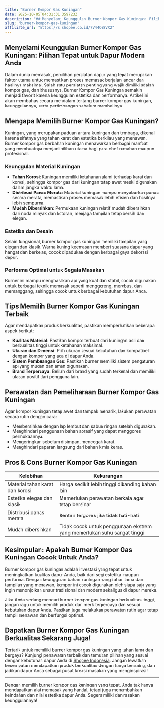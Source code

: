 ```yaml
---
title: "Burner Kompor Gas Kuningan"
date: 2025-10-05T04:31:31.359723Z
description: "## Menyelami Keunggulan Burner Kompor Gas Kuningan: Pilihan Tepat untuk Dapur Modern Anda..."
slug: "burner-kompor-gas-kuningan"
affiliate_url: "https://s.shopee.co.id/7V44C68VX2"
---
```

## Menyelami Keunggulan Burner Kompor Gas Kuningan: Pilihan Tepat untuk Dapur Modern Anda

Dalam dunia memasak, pemilihan peralatan dapur yang tepat merupakan faktor utama untuk memastikan proses memasak berjalan lancar dan hasilnya maksimal. Salah satu peralatan penting yang wajib dimiliki adalah kompor gas, dan khususnya, Burner Kompor Gas Kuningan semakin menjadi favorit karena keunggulan estetika dan performanya. Artikel ini akan membahas secara mendalam tentang burner kompor gas kuningan, keunggulannya, serta pertimbangan sebelum membelinya.

## Mengapa Memilih Burner Kompor Gas Kuningan?

Kuningan, yang merupakan paduan antara kuningan dan tembaga, dikenal karena sifatnya yang tahan karat dan estetika berkilau yang menawan. Burner kompor gas berbahan kuningan menawarkan berbagai manfaat yang membuatnya menjadi pilihan utama bagi para chef rumahan maupun profesional.

### Keunggulan Material Kuningan

- **Tahan Korosi**: Kuningan memiliki ketahanan alami terhadap karat dan korosi, sehingga kompor gas dari kuningan tetap awet meski digunakan dalam jangka waktu lama.
- **Distribusi Panas Merata**: Material kuningan mampu menyebarkan panas secara merata, memastikan proses memasak lebih efisien dan hasilnya lebih sempurna.
- **Mudah Dibersihkan**: Permukaan kuningan relatif mudah dibersihkan dari noda minyak dan kotoran, menjaga tampilan tetap bersih dan elegan.

### Estetika dan Desain

Selain fungsional, burner kompor gas kuningan memiliki tampilan yang elegan dan klasik. Warna kuning keemasan memberi suasana dapur yang hangat dan berkelas, cocok dipadukan dengan berbagai gaya dekorasi dapur.

### Performa Optimal untuk Segala Masakan

Burner ini mampu menghasilkan api yang kuat dan stabil, cocok digunakan untuk berbagai teknik memasak seperti menggoreng, merebus, dan memanggang, sehingga cocok untuk berbagai kebutuhan dapur Anda.

## Tips Memilih Burner Kompor Gas Kuningan Terbaik

Agar mendapatkan produk berkualitas, pastikan memperhatikan beberapa aspek berikut:

- **Kualitas Material**: Pastikan kompor terbuat dari kuningan asli dan berkualitas tinggi untuk ketahanan maksimal.
- **Ukuran dan Dimensi**: Pilih ukuran sesuai kebutuhan dan kompatibel dengan kompor yang ada di dapur Anda.
- **Sistem Pembuangan Gas**: Pastikan burner memiliki sistem pengaturan api yang mudah dan aman digunakan.
- **Brand Terpercaya**: Belilah dari brand yang sudah terkenal dan memiliki ulasan positif dari pengguna lain.

## Perawatan dan Pemeliharaan Burner Kompor Gas Kuningan

Agar kompor kuningan tetap awet dan tampak menarik, lakukan perawatan secara rutin dengan cara:

- Membersihkan dengan lap lembut dan sabun ringan setelah digunakan.
- Menghindari penggunaan bahan abrasif yang dapat menggores permukaannya.
- Mengeringkan sebelum disimpan, mencegah karat.
- Menghindari paparan langsung dari bahan kimia keras.

## Pros & Cons Burner Kompor Gas Kuningan

| Kelebihan                          | Kekurangan                                  |
|------------------------------------|--------------------------------------------|
| Material tahan karat dan korosi  | Harga sedikit lebih tinggi dibanding bahan lain |
| Estetika elegan dan klasik       | Memerlukan perawatan berkala agar tetap bersinar |
| Distribusi panas merata          | Rentan tergores jika tidak hati-hati     |
| Mudah dibersihkan               | Tidak cocok untuk penggunaan ekstrem yang memerlukan suhu sangat tinggi |

## Kesimpulan: Apakah Burner Kompor Gas Kuningan Cocok Untuk Anda?

Burner kompor gas kuningan adalah investasi yang tepat untuk meningkatkan kualitas dapur Anda, baik dari segi estetika maupun performa. Dengan keunggulan bahan kuningan yang tahan lama dan tampilan yang menawan, kompor ini cocok digunakan oleh siapa saja yang ingin menonjolkan unsur tradisional dan modern sekaligus di dapur mereka.

Jika Anda sedang mencari burner kompor gas kuningan berkualitas tinggi, jangan ragu untuk memilih produk dari merk terpercaya dan sesuai kebutuhan dapur Anda. Pastikan juga melakukan perawatan rutin agar tetap tampil menawan dan berfungsi optimal.

## Dapatkan Burner Kompor Gas Kuningan Berkualitas Sekarang Juga!

Tertarik untuk memiliki burner kompor gas kuningan yang tahan lama dan bergaya? Kunjungi penawaran terbaik dan temukan pilihan yang sesuai dengan kebutuhan dapur Anda di [Shopee Indonesia](https://s.shopee.co.id/7V44C68VX2). Jangan lewatkan kesempatan mendapatkan produk berkualitas dengan harga bersaing, dan jadikan dapur Anda sebagai pusat kreasi masakan yang menginspirasi!

---

Dengan memilih burner kompor gas kuningan yang tepat, Anda tak hanya mendapatkan alat memasak yang handal, tetapi juga menambahkan keindahan dan nilai estetika dapur Anda. Segera miliki dan rasakan keunggulannya!